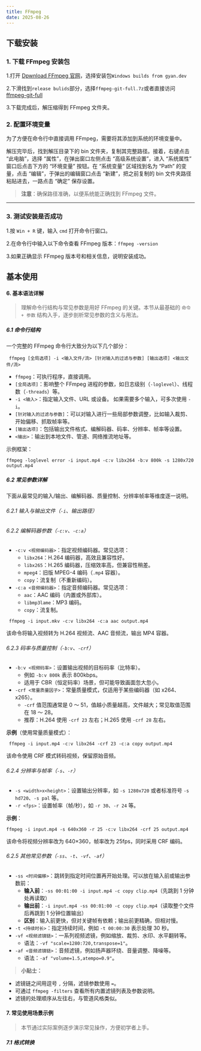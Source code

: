 ```yaml
---
title: FFmpeg
date: 2025-08-26
---
```


## 下载安装


### 1\. 下载 FFmpeg 安装包

1.打开 [Dpwnload FFmpeg 官网](https://ffmpeg.org/download.html)，选择安装包`Windows builds from gyan.dev`

2.下滑找到`release bulids`部分，选择`ffmpeg-git-full.7z`或者直接访问[ffmpeg-git-full](https://www.gyan.dev/ffmpeg/builds/ffmpeg-git-full.7z)

3.下载完成后，解压缩得到 FFmpeg 文件夹。



### 2\. 配置环境变量

为了方便在命令行中直接调用 FFmpeg，需要将其添加到系统的环境变量中。

解压完毕后，找到解压目录下的 bin 文件夹，复制其完整路径。接着，右键点击 “此电脑”，选择 “属性”，在弹出窗口左侧点击 “高级系统设置”，进入 “系统属性” 窗口后点击下方的 “环境变量” 按钮。在 “系统变量” 区域找到名为 “Path” 的变量，点击 “编辑”，于弹出的编辑窗口点击 “新建”，把之前复制的 bin 文件夹路径粘贴进去，一路点击 “确定” 保存设置。


> **注意**：确保路径准确，以便系统能正确找到 FFmpeg 文件。

* * *

### 3\. 测试安装是否成功

1.按 `Win + R` 键，输入 `cmd` 打开命令行窗口。

2.在命令行中输入以下命令查看 FFmpeg 版本：`ffmpeg -version`

3.如果正确显示 FFmpeg 版本号和相关信息，说明安装成功。

## 基本使用

#### 6\. 基本语法详解

> 理解命令行结构与常见参数是用好 FFmpeg 的关键。本节从最基础的 `命令 + 参数` 结构入手，逐步剖析常见参数的含义与用法。

##### 6.1 命令行结构

一个完整的 FFmpeg 命令行大致分为以下几个部分：

   ` ffmpeg [全局选项] -i <输入文件/流> [针对输入的过滤与参数] [输出选项] <输出文件/流>`

*   `ffmpeg`：可执行程序，直接调用。
*   `[全局选项]`：影响整个 FFmpeg 进程的参数，如日志级别（`-loglevel`）、线程数（`-threads`）等。
*   `-i <输入>`：指定输入文件、URL 或设备。 如果需要多个输入，可多次使用 `-i`。
*   `[针对输入的过滤与参数]`：可以对输入进行一些局部参数调整，比如输入裁剪、开始偏移、抓取帧率等。
*   `[输出选项]`：包括输出文件格式、编解码器、码率、分辨率、帧率等设置。
*   `<输出>`：输出到本地文件、管道、网络推流地址等。

示例框架：

    ffmpeg -loglevel error -i input.mp4 -c:v libx264 -b:v 800k -s 1280x720 output.mp4

##### 6.2 常见参数详解

下面从最常见的输入/输出、编解码器、质量控制、分辨率帧率等维度逐一说明。

###### 6.2.1 输入与输出文件（`-i`、输出路径）


###### 6.2.2 编解码器参数（`-c:v`、`-c:a`）

*   `-c:v <视频编码器>`：指定视频编码器。常见选项：
    *   `libx264`：H.264 编码器，高效且兼容性好。
    *   `libx265`：H.265 编码器，压缩效率高，但兼容性稍差。
    *   `mpeg4`：旧版 MPEG-4 编码（`.mp4` 容器）。
    *   `copy`：流复制（不重新编码）。
*   `-c:a <音频编码器>`：指定音频编码器。常见选项：
    *   `aac`：AAC 编码（内置或外部库）。
    *   `libmp3lame`：MP3 编码。
    *   `copy`：流复制。


   ` ffmpeg -i input.mkv -c:v libx264 -c:a aac output.mp4`

该命令将输入视频转为 H.264 视频流、AAC 音频流，输出 MP4 容器。

###### 6.2.3 码率与质量控制（`-b:v`、`-crf`）

*   `-b:v <视频码率>`：设置输出视频的目标码率（比特率）。
    *   例如 `-b:v 800k` 表示 800kbps。
    *   适用于 CBR（恒定码率）场景，但可能导致画面忽大忽小。
*   `-crf <常量质量因子>`：常量质量模式，仅适用于某些编码器（如 x264、x265）。
    *   `-crf` 值范围通常是 0 ～ 51，值越小质量越高，文件越大；常见取值范围在 18 ～ 28。
    *   推荐：H.264 使用 `-crf 23` 左右；H.265 使用 `-crf 28` 左右。

**示例**（使用常量质量模式）：

   ` ffmpeg -i input.mp4 -c:v libx264 -crf 23 -c:a copy output.mp4`

该命令使用 CRF 模式转码视频，保留原始音频。

###### 6.2.4 分辨率与帧率（`-s`、`-r`）

*   `-s <width>x<height>`：设置输出分辨率，如 `-s 1280x720` 或者标准符号 `-s hd720`、`-s pal` 等。
*   `-r <fps>`：设置帧率（帧/秒），如 `-r 30`、`-r 24` 等。

**示例**：

    ffmpeg -i input.mp4 -s 640x360 -r 25 -c:v libx264 -crf 25 output.mp4

该命令将视频分辨率改为 640×360，帧率改为 25fps，同时采用 CRF 编码。

###### 6.2.5 其他常见参数（`-ss`、`-t`、`-vf`、`-af`）

*   `-ss <时间偏移>`：跳转到指定时间位置再开始处理。可以放在输入前或输出参数前：
    *   **输入前**：`-ss 00:01:00 -i input.mp4 -c copy clip.mp4`（先跳到 1 分钟处再读取）
    *   **输出前**：`-i input.mp4 -ss 00:01:00 -c copy clip.mp4`（读取整个文件后再跳到 1 分钟位置输出）
    *   **区别**：输入前更快，但对关键帧有依赖；输出前更精确，但相对慢。
*   `-t <持续时长>`：指定持续时间，例如 `-t 00:00:30` 表示处理 30 秒。
*   `-vf <视频滤镜链>`：一系列视频滤镜，例如缩放、裁剪、水印、水平翻转等。
    *   语法：`-vf "scale=1280:720,transpose=1"`。
*   `-af <音频滤镜链>`：音频滤镜，例如扬声器环绕、音量调整、降噪等。
    *   语法：`-af "volume=1.5,atempo=0.9"`。

> **小贴士：**

*   滤镜链之间用逗号 `,` 分隔，滤镜参数使用 `=`。
*   可通过 `ffmpeg -filters` 查看所有内置滤镜列表及参数说明。
*   滤镜的处理顺序从左往右，与管道风格类似。

#### 7\. 常见使用场景示例

> 本节通过实际案例逐步演示常见操作，方便初学者上手。

##### 7.1 格式转换

